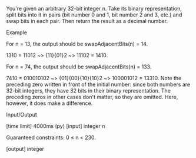 You're given an arbitrary 32-bit integer n. Take its binary representation, split bits into it in pairs (bit number 0 and 1, bit number 2 and 3, etc.) and swap bits in each pair. Then return the result as a decimal number.

Example

For n = 13, the output should be
swapAdjacentBits(n) = 14.

1310 = 11012 ~> {11}{01}2 ~> 11102 = 1410.

For n = 74, the output should be
swapAdjacentBits(n) = 133.

7410 = 010010102 ~> {01}{00}{10}{10}2 ~> 100001012 = 13310.
Note the preceding zero written in front of the initial number: since both numbers are 32-bit integers, they have 32 bits in their binary representation. The preceding zeros in other cases don't matter, so they are omitted. Here, however, it does make a difference.

Input/Output

[time limit] 4000ms (py)
[input] integer n

Guaranteed constraints:
0 ≤ n < 230.

[output] integer
